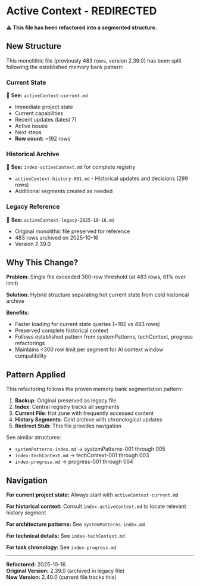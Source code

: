 # Active Context - REDIRECTED

**⚠️ This file has been refactored into a segmented structure.**

## New Structure

This monolithic file (previously 483 rows, version 2.39.0) has been split following the established memory bank pattern:

### Current State
📍 **See:** `activeContext-current.md`
- Immediate project state
- Current capabilities
- Recent updates (latest 7)
- Active issues
- Next steps
- **Row count:** ~192 rows

### Historical Archive  
📍 **See:** `index-activeContext.md` for complete registry
- `activeContext-history-001.md` - Historical updates and decisions (299 rows)
- Additional segments created as needed

### Legacy Reference
📍 **See:** `activeContext-legacy-2025-10-16.md`
- Original monolithic file preserved for reference
- 483 rows archived on 2025-10-16
- Version 2.39.0

## Why This Change?

**Problem**: Single file exceeded 300-row threshold (at 483 rows, 61% over limit)

**Solution**: Hybrid structure separating hot current state from cold historical archive

**Benefits**: 
- Faster loading for current state queries (~192 vs 483 rows)
- Preserved complete historical context
- Follows established pattern from systemPatterns, techContext, progress refactorings
- Maintains <300 row limit per segment for AI context window compatibility

## Pattern Applied

This refactoring follows the proven memory bank segmentation pattern:
1. **Backup**: Original preserved as legacy file
2. **Index**: Central registry tracks all segments
3. **Current File**: Hot zone with frequently accessed content
4. **History Segments**: Cold archive with chronological updates
5. **Redirect Stub**: This file provides navigation

See similar structures:
- `systemPatterns-index.md` → systemPatterns-001 through 005
- `index-techContext.md` → techContext-001 through 003
- `index-progress.md` → progress-001 through 004

## Navigation

**For current project state:** Always start with `activeContext-current.md`

**For historical context:** Consult `index-activeContext.md` to locate relevant history segment

**For architecture patterns:** See `systemPatterns-index.md`

**For technical details:** See `index-techContext.md`

**For task chronology:** See `index-progress.md`

---

**Refactored:** 2025-10-16  
**Original Version:** 2.39.0 (archived in legacy file)  
**New Version:** 2.40.0 (current file tracks this)
